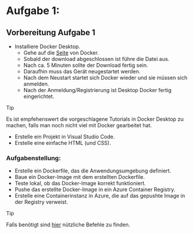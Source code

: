 # Aufgabe 1:
## Vorbereitung Aufgabe 1
- Installiere Docker Desktop.
    - Gehe auf die [Seite](https://www.docker.com/products/docker-desktop/) von Docker.
    - Sobald der download abgeschlossen ist führe die Datei aus.
    - Nach ca. 5 Minuten sollte der Download fertig sein.
    - Daraufhin muss das Gerät neugestartet werden.
    - Nach dem Neustart startet sich Docker wieder und sie müssen sich anmelden.
    - Nach der Anmeldung/Registrierung ist Desktop Docker fertig eingerichtet.
>[!TIP]
>Es ist empfehenswert die vorgeschlagene Tutorials in Docker Desktop zu machen, falls man noch nicht viel mit Docker gearbeitet hat.
- Erstelle ein Projekt in Visual Studio Code.
- Erstelle eine einfache HTML (und CSS).



### **Aufgabenstellung**:
- Erstelle ein Dockerfile, das die Anwendungsumgebung definiert.
- Baue ein Docker-Image mit dem erstellten Dockerfile.
- Teste lokal, ob das Docker-Image korrekt funktioniert.
- Pushe das erstellte Docker-Image in ein Azure Container Registry.
- Erstelle eine Containerinstanz in Azure, die auf das gepushte Image in der Registry verweist.

>[!TIP]
>Falls benötigt sind [hier](https://github.com/Niklas574/Docker/blob/main/Übungsaufgaben/Aufgabe1/Commands.md) nützliche Befehle zu finden.
